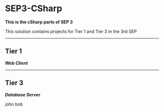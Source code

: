 # SEP3-CSharp

**This is the cSharp parts of SEP 3**

This solution contains projects for Tier 1 and Tier 3 in the 3rd SEP

<hr>

## Tier 1
***Web Client***


<hr>

## Tier 3
***Database Server***

john bob